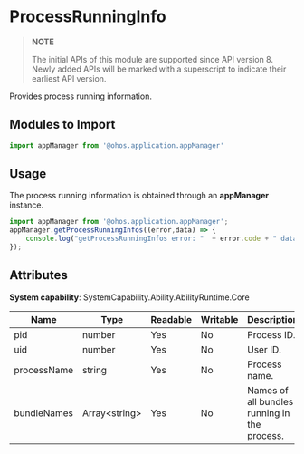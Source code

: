 # ProcessRunningInfo

> **NOTE**
>
> The initial APIs of this module are supported since API version 8. Newly added APIs will be marked with a superscript to indicate their earliest API version.


Provides process running information.

## Modules to Import

```js
import appManager from '@ohos.application.appManager'
```

## Usage


The process running information is obtained through an **appManager** instance.

```js
import appManager from '@ohos.application.appManager';
appManager.getProcessRunningInfos((error,data) => { 
    console.log("getProcessRunningInfos error: "  + error.code + " data: " + JSON.stringify(data));
});
```


## Attributes

**System capability**: SystemCapability.Ability.AbilityRuntime.Core

| Name| Type| Readable| Writable| Description|
| -------- | -------- | -------- | -------- | -------- |
| pid | number | Yes| No| Process ID.|
| uid | number | Yes| No| User ID.|
| processName | string | Yes| No| Process name.|
| bundleNames | Array&lt;string&gt; | Yes| No| Names of all bundles running in the process.|

